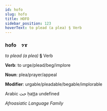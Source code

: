 ```yaml
---
id: hofo
slug: hofo
title: HOFO
sidebar_position: 123
hoverText: to plead (a plea) § Verb
---
```


### hofo&emsp;<span kind="abugida">ɂɤ</span>

*to plead (a plea)* **§** Verb

**Verb**: to urge/plead/beg/implore

**Noun**: plea/prayer/appeal

**Modifier**: urgable/pleadable/begable/implorable

Arabic حث ḥaṯṯa undefined

*Afroasiatic Language Family*